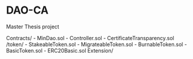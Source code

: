 # DAO-CA
Master Thesis project


Contracts/
    - MinDao.sol
    - Controller.sol
    - CertificateTransparency.sol
    /token/
        - StakeableToken.sol
        - MigrateableToken.sol
        - BurnableToken.sol
        - BasicToken.sol
        - ERC20Basic.sol
Extension/
